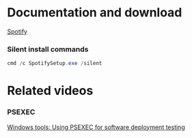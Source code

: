 # Documentation and download
[Spotify](https://www.spotify.com/de-en/download/windows/) <br />


### Silent install commands
```powershell
cmd /c SpotifySetup.exe /silent
```

# Related videos <br />
###  PSEXEC
[Windows tools: Using PSEXEC for software deployment testing](https://youtu.be/9ywdTna_TLc) <br />